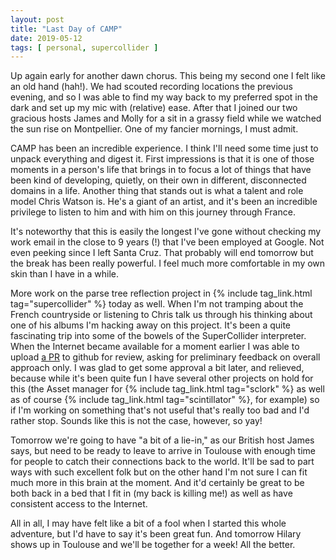 ```yaml
---
layout: post
title: "Last Day of CAMP"
date: 2019-05-12
tags: [ personal, supercollider ]
---
```


Up again early for another dawn chorus. This being my second one I felt like an old hand (hah!). We had scouted
recording locations the previous evening, and so I was able to find my way back to my preferred spot in the dark and
set up my mic with (relative) ease. After that I joined our two gracious hosts James and Molly for a sit in a grassy
field while we watched the sun rise on Montpellier. One of my fancier mornings, I must admit.

CAMP has been an incredible experience. I think I'll need some time just to unpack everything and digest it. First
impressions is that it is one of those moments in a person's life that brings in to focus a lot of things that have
been kind of developing, quietly, on their own in different, disconnected domains in a life. Another thing that stands
out is what a talent and role model Chris Watson is. He's a giant of an artist, and it's been an incredible privilege
to listen to him and with him on this journey through France.

It's noteworthy that this is easily the longest I've gone without checking my work email in the close to 9 years (!)
that I've been employed at Google. Not even peeking since I left Santa Cruz. That probably will end tomorrow but the
break has been really powerful. I feel much more comfortable in my own skin than I have in a while.

More work on the parse tree reflection project in {% include tag_link.html tag="supercollider" %} today as well. When
I'm not tramping about the French countryside or listening to Chris talk us through his thinking about one of his
albums I'm hacking away on this project. It's been a quite fascinating trip into some of the bowels of the SuperCollider
interpreter. When the Internet became available for a moment earlier I was able to upload
[a PR](https://github.com/supercollider/supercollider/pull/4402) to github for review, asking for preliminary feedback
on overall approach only. I was glad to get some approval a bit later, and relieved, because while it's been quite fun
I have several other projects on hold for this (the Asset manager for {% include tag_link.html tag="sclork" %} as well
as of course {% include tag_link.html tag="scintillator" %}, for example) so if I'm working on something that's not
useful that's really too bad and I'd rather stop. Sounds like this is not the case, however, so yay!

Tomorrow we're going to have "a bit of a lie-in," as our British host James says, but need to be ready to leave to
arrive in Toulouse with enough time for people to catch their connections back to the world. It'll be sad to part ways
with such excellent folk but on the other hand I'm not sure I can fit much more in this brain at the moment. And it'd
certainly be great to be both back in a bed that I fit in (my back is killing me!) as well as have consistent access
to the Internet.

All in all, I may have felt like a bit of a fool when I started this whole adventure, but I'd have to say it's been
great fun. And tomorrow Hilary shows up in Toulouse and we'll be together for a week! All the better.

